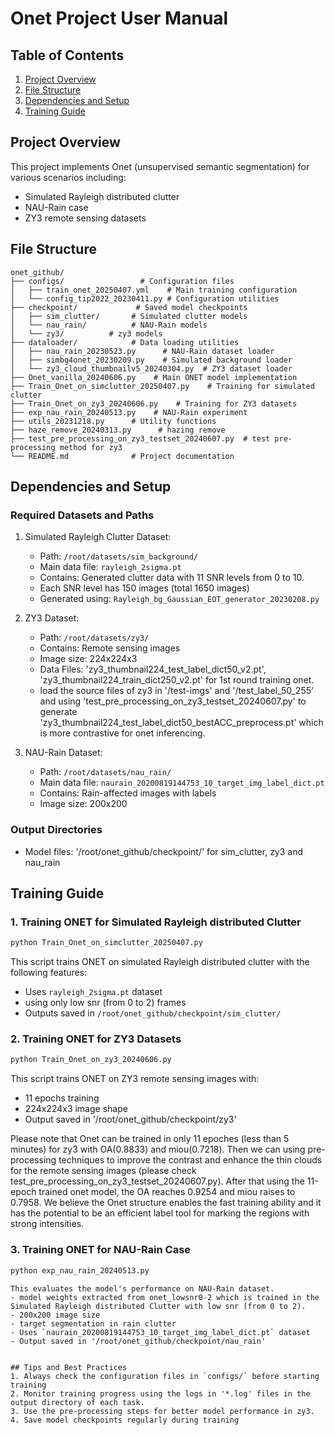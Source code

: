 # Onet Project User Manual

## Table of Contents
1. [Project Overview](#project-overview)
2. [File Structure](#file-structure)
3. [Dependencies and Setup](#dependencies-and-setup)
4. [Training Guide](#training-guide)

## Project Overview
This project implements Onet (unsupervised semantic segmentation) for various scenarios including:
- Simulated Rayleigh distributed clutter
- NAU-Rain case
- ZY3 remote sensing datasets

## File Structure
```
onet_github/
├── configs/                 # Configuration files
│   ├── train_onet_20250407.yml    # Main training configuration
│   └── config_tip2022_20230411.py # Configuration utilities
├── checkpoint/             # Saved model checkpoints
│   ├── sim_clutter/       # Simulated clutter models
│   └── nau_rain/          # NAU-Rain models
│   └── zy3/          # zy3 models
├── dataloader/            # Data loading utilities
│   ├── nau_rain_20230523.py      # NAU-Rain dataset loader
│   ├── simbg4onet_20230209.py    # Simulated background loader
│   └── zy3_cloud_thumbnailv5_20240304.py  # ZY3 dataset loader
├── Onet_vanilla_20240606.py    # Main ONET model implementation
├── Train_Onet_on_simclutter_20250407.py    # Training for simulated clutter
├── Train_Onet_on_zy3_20240606.py    # Training for ZY3 datasets
├── exp_nau_rain_20240513.py    # NAU-Rain experiment
├── utils_20231218.py      # Utility functions
├── haze_remove_20240313.py      # hazing remove
├── test_pre_processing_on_zy3_testset_20240607.py  # test pre-processing method for zy3 
└── README.md              # Project documentation
```

## Dependencies and Setup

### Required Datasets and Paths
1. Simulated Rayleigh Clutter Dataset:
   - Path: `/root/datasets/sim_background/`
   - Main data file: `rayleigh_2sigma.pt`
   - Contains: Generated clutter data with 11 SNR levels from 0 to 10.
   - Each SNR level has 150 images (total 1650 images)
   - Generated using: `Rayleigh_bg_Gaussian_EOT_generator_20230208.py`

2. ZY3 Dataset:
   - Path: `/root/datasets/zy3/`
   - Contains: Remote sensing images
   - Image size: 224x224x3
   - Data Files: 'zy3_thumbnail224_test_label_dict50_v2.pt', 'zy3_thumbnail224_train_dict250_v2.pt' for 1st round training onet.
   - load the source files of zy3 in '/test-imgs' and '/test_label_50_255' and using 'test_pre_processing_on_zy3_testset_20240607.py' to generate 'zy3_thumbnail224_test_label_dict50_bestACC_preprocess.pt' which is more contrastive for onet inferencing.

3. NAU-Rain Dataset:
   - Path: `/root/datasets/nau_rain/`
   - Main data file: `naurain_20200819144753_10_target_img_label_dict.pt`
   - Contains: Rain-affected images with labels
   - Image size: 200x200

### Output Directories
- Model files: '/root/onet_github/checkpoint/' for sim_clutter, zy3 and nau_rain


## Training Guide

### 1. Training ONET for Simulated Rayleigh distributed Clutter
```bash
python Train_Onet_on_simclutter_20250407.py
```
This script trains ONET on simulated Rayleigh distributed clutter with the following features:
- Uses `rayleigh_2sigma.pt` dataset
- using only low snr (from 0 to 2) frames 
- Outputs saved in `/root/onet_github/checkpoint/sim_clutter/`

### 2. Training ONET for ZY3 Datasets
```bash
python Train_Onet_on_zy3_20240606.py
```
This script trains ONET on ZY3 remote sensing images with:
- 11 epochs training
- 224x224x3 image shape
- Output saved in '/root/onet_github/checkpoint/zy3'

Please note that Onet can be trained in only 11 epoches (less than 5 minutes) for zy3 with OA(0.8833) and miou(0.7218). Then we can using pre-processing techniques to improve the contrast and enhance the thin clouds for the remote sensing images (please check test_pre_processing_on_zy3_testset_20240607.py). After that using the 11-epoch trained onet model, the OA reaches 0.9254 and miou raises to 0.7958. We believe the Onet structure enables the fast training ability and it has the potential to be an efficient label tool for marking the regions with strong intensities. 


### 3. Training ONET for NAU-Rain Case
```bash
python exp_nau_rain_20240513.py
```
```
This evaluates the model's performance on NAU-Rain dataset.
- model weights extracted from onet_lowsnr0-2 which is trained in the Simulated Rayleigh distributed Clutter with low snr (from 0 to 2).
- 200x200 image size
- target segmentation in rain clutter
- Uses `naurain_20200819144753_10_target_img_label_dict.pt` dataset
- Output saved in '/root/onet_github/checkpoint/nau_rain'


## Tips and Best Practices
1. Always check the configuration files in `configs/` before starting training
2. Monitor training progress using the logs in '*.log' files in the output directory of each task.
3. Use the pre-processing steps for better model performance in zy3.
4. Save model checkpoints regularly during training
